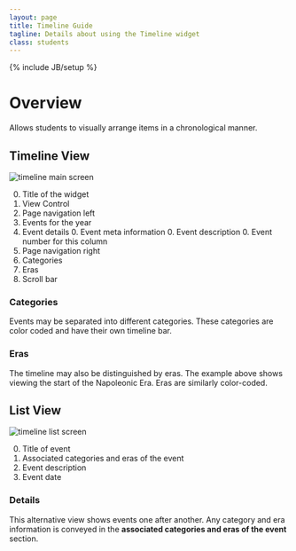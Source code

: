 ```yaml
---
layout: page
title: Timeline Guide
tagline: Details about using the Timeline widget
class: students
---
```

{% include JB/setup %}

# Overview #

Allows students to visually arrange items in a chronological manner.

## Timeline View ##

![timeline main screen]({{BASE_PATH}}/assets/img/widget_guides_timeline.png "timeline main screen")

0. Title of the widget
0. View Control
0. Page navigation left
0. Events for the year
0. Event details
	0. Event meta information
	0. Event description
	0. Event number for this column
0. Page navigation right
0. Categories
0. Eras
0. Scroll bar

### Categories ###

Events may be separated into different categories. These categories are color coded and have their own timeline bar.</p>

### Eras ###

The timeline may also be distinguished by eras. The example above shows viewing the start of the Napoleonic Era. Eras are similarly color-coded.</p>

## List View ##

![timeline list screen]({{BASE_PATH}}/assets/img/widget_guides_timeline2.png "timeline list screen")

0. Title of event
0. Associated categories and eras of the event
0. Event description
0. Event date

### Details ###

This alternative view shows events one after another. Any category and era information is conveyed in the **associated categories and eras of the event** section.
